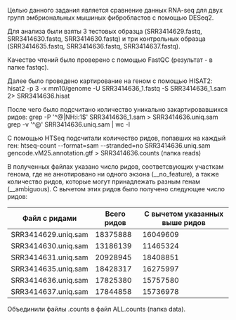 Целью данного задания является сравнение данных RNA-seq для двух групп эмбриональных мышиных фибробластов с помощью DESeq2.

Для анализа были взяты 3 тестовых образца (SRR3414629.fastq, SRR3414630.fastq, SRR3414630.fastq) и три контрольных образца (SRR3414635.fastq, SRR3414636.fastq, SRR3414637.fastq).

Качество чтений было проверено с помощью FastQC (результат - в папке fastqc).

Далее было проведено картирование на геном с помощью HISAT2:
hisat2 -p 3 -x mm10/genome -U SRR3414636_1.fastq -S SRR3414636_1.sam  2>  SRR3414636.hisat

После чего было подсчитано количество уникально закартировавшихся ридов:
grep -P '^@|NH:i:1$' SRR3414636_1.sam > SRR3414636.uniq.sam
grep -v '^@' SRR3414636.uniq.sam | wc -l

С помощью HTSeq подсчитали количество ридов, попавших на каждый ген:
htseq-count --format=sam --stranded=no SRR3414636.uniq.sam  gencode.vM25.annotation.gtf > SRR3414636.counts (папка reads)

В полученных файлах указано число ридов, соответсвующих участкам генома, где не аннотировано ни одного экзона (__no_feature), а также количество ридов, которые могут принадлежать разным генам (__ambiguous). С вычетом этих ридов было получено следующее число ридов:

| Файл с ридами  | Всего ридов | С вычетом указанных выше ридов |
| ------------- | ------------- | ------------- |
| SRR3414629.uniq.sam  | 18375888  | 16049609 |
| SRR3414630.uniq.sam  | 13186139  | 11465324 |
| SRR3414631.uniq.sam  | 20928945  | 18408851 |
| SRR3414635.uniq.sam  | 18428317  | 16275997 |
| SRR3414636.uniq.sam  | 17825380  | 15757580 |
| SRR3414637.uniq.sam  | 17844858  | 15736978 |

Объединили файлы .counts в файл ALL.counts (папка data).
